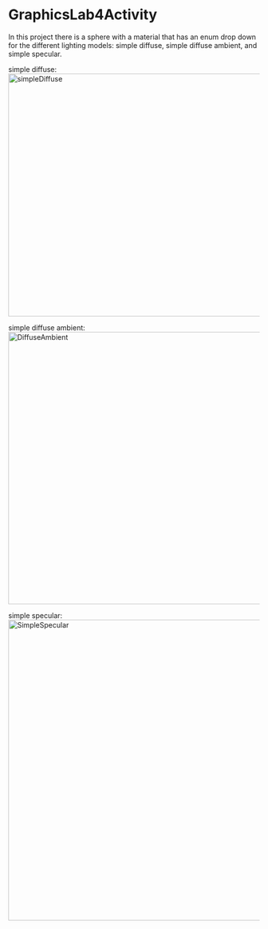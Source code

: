 # GraphicsLab4Activity

In this project there is a sphere with a material that has an enum drop down for the different lighting models: simple diffuse, simple diffuse ambient, and simple specular.

simple diffuse:
<img width="1280" height="486" alt="simpleDiffuse" src="https://github.com/user-attachments/assets/c3ef59fa-72b1-4607-8e78-f04c94713062" />

simple diffuse ambient:
<img width="1283" height="545" alt="DiffuseAmbient" src="https://github.com/user-attachments/assets/a830250d-0108-4f64-a9c6-c1238c597eea" />

simple specular:
<img width="1300" height="602" alt="SimpleSpecular" src="https://github.com/user-attachments/assets/87717929-2112-43c8-a3d0-68ed8ee3d35a" />
